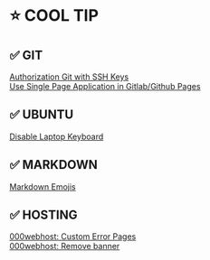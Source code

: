 # :star: COOL TIP

## :white_check_mark: GIT

[Authorization Git with SSH Keys](./tips/git/auth-with-ssh.md)<br>
[Use Single Page Application in Gitlab/Github Pages](./tips/git/spa-in-gitlab-page.md)

## :white_check_mark: UBUNTU

[Disable Laptop Keyboard](./tips/ubuntu/disable-laptop-keyboard.md)

## :white_check_mark: MARKDOWN

[Markdown Emojis](./tips/markdown/markdown-emojis.md)

## :white_check_mark: HOSTING

[000webhost: Custom Error Pages](./tips/hosting/000webhost-custom-error-pages.md)<br>
[000webhost: Remove banner ](./tips/hosting/000webhost-remove-banner.md)
